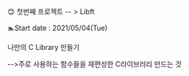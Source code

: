 
<link rel="stylesheet" type="text/css" href="https://cdn.jsdelivr.net/gh/moonspam/NanumSquare@1.0/nanumsquare.css">


:blush: 첫번째 프로젝트 -- > Libft

:swimmer:Start date : 2021/05/04(Tue)


나만의 C Library 만들기

-->주로 사용하는 함수들을 재편성한 C라이브러리 만드는 것

